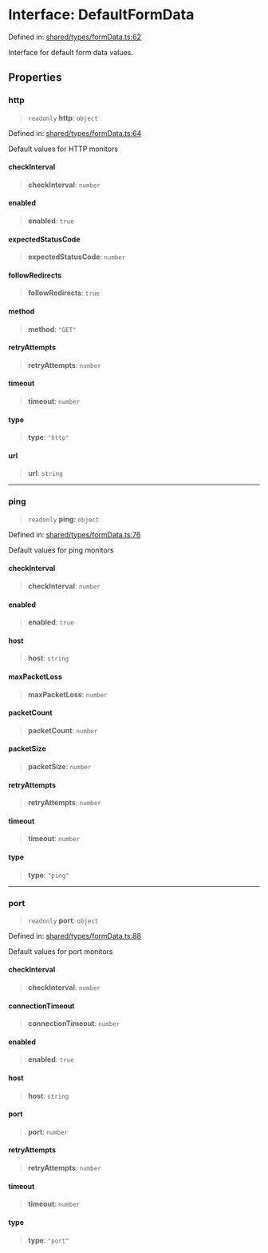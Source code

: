 # Interface: DefaultFormData

Defined in: [shared/types/formData.ts:62](https://github.com/Nick2bad4u/Uptime-Watcher/blob/main/shared/types/formData.ts#L62)

Interface for default form data values.

## Properties

### http

> `readonly` **http**: `object`

Defined in: [shared/types/formData.ts:64](https://github.com/Nick2bad4u/Uptime-Watcher/blob/main/shared/types/formData.ts#L64)

Default values for HTTP monitors

#### checkInterval

> **checkInterval**: `number`

#### enabled

> **enabled**: `true`

#### expectedStatusCode

> **expectedStatusCode**: `number`

#### followRedirects

> **followRedirects**: `true`

#### method

> **method**: `"GET"`

#### retryAttempts

> **retryAttempts**: `number`

#### timeout

> **timeout**: `number`

#### type

> **type**: `"http"`

#### url

> **url**: `string`

***

### ping

> `readonly` **ping**: `object`

Defined in: [shared/types/formData.ts:76](https://github.com/Nick2bad4u/Uptime-Watcher/blob/main/shared/types/formData.ts#L76)

Default values for ping monitors

#### checkInterval

> **checkInterval**: `number`

#### enabled

> **enabled**: `true`

#### host

> **host**: `string`

#### maxPacketLoss

> **maxPacketLoss**: `number`

#### packetCount

> **packetCount**: `number`

#### packetSize

> **packetSize**: `number`

#### retryAttempts

> **retryAttempts**: `number`

#### timeout

> **timeout**: `number`

#### type

> **type**: `"ping"`

***

### port

> `readonly` **port**: `object`

Defined in: [shared/types/formData.ts:88](https://github.com/Nick2bad4u/Uptime-Watcher/blob/main/shared/types/formData.ts#L88)

Default values for port monitors

#### checkInterval

> **checkInterval**: `number`

#### connectionTimeout

> **connectionTimeout**: `number`

#### enabled

> **enabled**: `true`

#### host

> **host**: `string`

#### port

> **port**: `number`

#### retryAttempts

> **retryAttempts**: `number`

#### timeout

> **timeout**: `number`

#### type

> **type**: `"port"`

